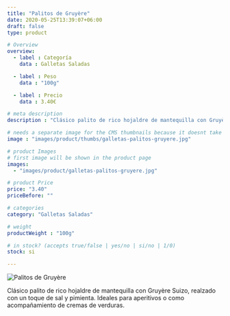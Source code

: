 ```yaml
---
title: "Palitos de Gruyère"
date: 2020-05-25T13:39:07+06:00
draft: false
type: product

# Overview
overview:
  - label : Categoría
    data : Galletas Saladas

  - label : Peso
    data : "100g"

  - label : Precio
    data : 3.40€

# meta description
description : "Clásico palito de rico hojaldre de mantequilla con Gruyère Suizo, realzado con un toque de sal y pimienta. Ideales para aperitivos o como acompañamiento de cremas de verduras."

# needs a separate image for the CMS thumbnails because it doesnt take arrays (slideshow images)
image : "images/product/thumbs/galletas-palitos-gruyere.jpg"

# product Images
# first image will be shown in the product page
images:
  - "images/product/galletas-palitos-gruyere.jpg"

# product Price
price: "3.40"
priceBefore: ""

# categories
category: "Galletas Saladas"

# weight
productWeight : "100g"

# in stock? (accepts true/false | yes/no | si/no | 1/0)
stock: si

---
```

![Palitos de Gruyère](/images/product/galletas-palitos-gruyere.jpg "Palitos de Gruyère")

Clásico palito de rico hojaldre de mantequilla con Gruyère Suizo, realzado con un toque de sal y pimienta. Ideales para aperitivos o como acompañamiento de cremas de verduras.
